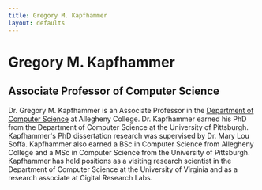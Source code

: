 ```yaml
---
title: Gregory M. Kapfhammer 
layout: defaults
---
```


# Gregory M. Kapfhammer

## Associate Professor of Computer Science

Dr. Gregory M. Kapfhammer is an Associate Professor in the [Department of Computer Science](http://www.cs.allegheny.edu)
at Allegheny College. Dr.  Kapfhammer earned his PhD from the Department of Computer Science at the University of
Pittsburgh. Kapfhammer's PhD dissertation research was supervised by Dr. Mary Lou Soffa. Kapfhammer also earned a BSc in
Computer Science from Allegheny College and a MSc in Computer Science from the University of Pittsburgh. Kapfhammer has
held positions as a visiting research scientist in the Department of Computer Science at the University of Virginia and
as a research associate at Cigital Research Labs. 
